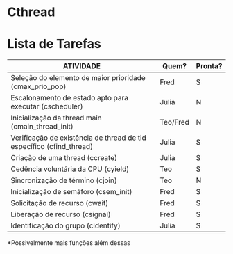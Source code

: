 # Cthread #

# Lista de Tarefas #

| ATIVIDADE                                                             | Quem?      | Pronta? |
| --------------------------------------------------------------------- | ---------- | ------- | 
| Seleção do elemento de maior prioridade (cmax_prio_pop)               | Fred       | S       | 
| Escalonamento de estado apto para executar (cscheduler)               | Julia      | N       | 
| Inicialização da thread main (cmain_thread_init)                      | Teo/Fred   | N       | 
| Verificação de existência de thread de tid específico (cfind_thread)  | Julia      | S       |
| Criação de uma thread (ccreate)                                       | Julia      | S       |
| Cedência  voluntária  da  CPU (cyield)                                | Teo        | S       | 
| Sincronização  de  término (cjoin)                                    | Teo        | N       | 
| Inicialização  de  semáforo (csem_init)                               | Fred       | S       | 
| Solicitação de  recurso (cwait)                                       | Fred       | S       | 
| Liberação  de  recurso (csignal)                                      | Fred       | S       | 
| Identificação do grupo (cidentify)                                    | Julia      | S       |

*Possivelmente mais funções além dessas
